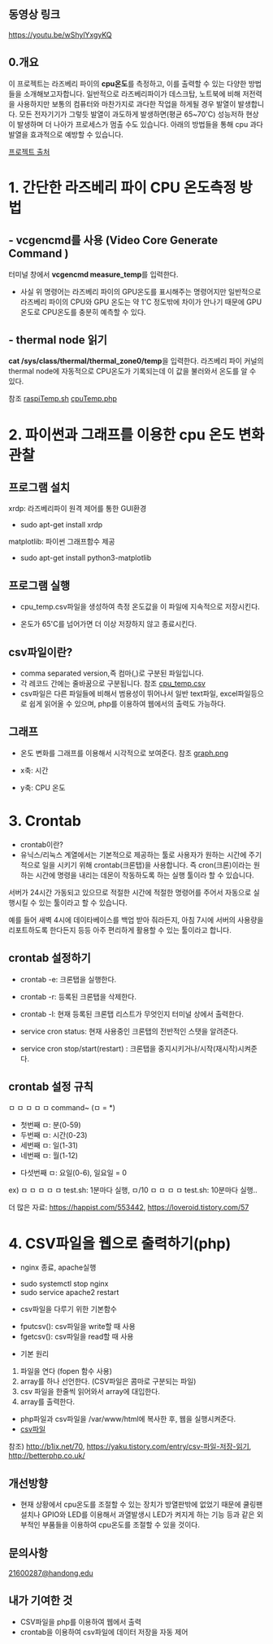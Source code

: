 ## 동영상 링크
 https://youtu.be/wShylYxgyKQ

## 0.개요
이 프로젝트는 라즈베리 파이의 **cpu온도**를 측정하고, 이를 출력할 수 있는 다양한 방법들을 
소개해보고자합니다. 일반적으로 라즈베리파이가 데스크탑, 노트북에 비해 저전력을 사용하지만 보통의 컴퓨터와 마찬가지로 과다한 작업을 하게될 경우 발열이 발생합니다. 모든 전자기기가 그렇듯 발열이 과도하게 발생하면(평균 65~70'C) 성능저하 현상이 발생하며 더 나아가 프로세스가 멈출 수도 있습니다. 아래의 방법들을 통해 cpu 과다 발열을 효과적으로 예방할 수 있습니다. 

[프로젝트 출처](https://projects.raspberrypi.org/en/projects/temperature-log)

# 1. 간단한 라즈베리 파이 CPU 온도측정 방법

## - vcgencmd를 사용 (Video Core Generate Command )
터미널 창에서 **vcgencmd measure_temp**를 입력한다. 
- 사실 위 명령어는 라즈베리 파이의 GPU온도를 표시해주는 명령어지만 일반적으로 라즈베리 파이의 CPU와 GPU 온도는 약 1'C 정도밖에 차이가 안나기 때문에  GPU 온도로 CPU온도를 충분히 예측할 수 있다.

## - thermal node 읽기
**cat /sys/class/thermal/thermal_zone0/temp**을 입력한다. 
라즈베리 파이 커널의 thermal node에 자동적으로 CPU온도가 기록되는데 이 값을 불러와서 온도를 알 수 있다.

참조 [raspiTemp.sh](https://github.com/paul5404/finalProject/blob/master/raspiTemp.sh) [cpuTemp.php](https://github.com/paul5404/finalProject/blob/master/cpuTemp.php)

# 2. 파이썬과 그래프를 이용한 cpu 온도 변화 관찰
## 프로그램 설치
xrdp: 라즈베리파이 원격 제어를 통한 GUI환경
- sudo apt-get install xrdp

matplotlib: 파이썬 그래프함수 제공
- sudo apt-get install python3-matplotlib

## 프로그램 실행
- cpu_temp.csv파일을 생성하여 측정 온도값을 이 파일에 지속적으로 저장시킨다.

- 온도가 65'C를 넘어가면 더 이상 저장하지 않고 종료시킨다.

## csv파일이란?
- comma separated version,즉 컴마(,)로 구분된 파일입니다. 
- 각 레코드 간에는 줄바꿈으로 구분됩니다. 참조 [cpu_temp.csv](https://github.com/paul5404/finalProject/blob/master/cpu_temp.csv)
- csv파일은 다른 파일들에 비해서 범용성이 뛰어나서 일반 text파일, excel파일등으로 쉽게 읽어올 수 있으며, php를 이용하여 웹에서의 출력도 가능하다. 

## 그래프
- 온도 변화를 그래프를 이용해서 시각적으로 보여준다. 참조 [graph.png](https://github.com/paul5404/finalProject/blob/master/graph.png)

- x축: 시간
- y축: CPU 온도

# 3. Crontab
- crontab이란?
- 유닉스/리눅스 계열에서는 기본적으로 제공하는 툴로 사용자가 원하는 시간에 주기적으로 일을 시키기 위해 crontab(크론탭)을 사용합니다. 즉 cron(크론)이라는 원하는 시간에 명령을 내리는 데몬이 작동하도록 하는 실행 툴이라 할 수 있습니다. 

서버가 24시간 가동되고 있으므로 적절한 시간에 적절한 명령어를 주어서 자동으로 실행시킬 수 있는 툴이라고 할 수 있습니다.

예를 들어 새벽 4시에 데이타베이스를 백업 받아 줘라든지, 아침 7시에 서버의 사용량을 리포트하도록 한다든지 등등 아주 편리하게 활용할 수 있는 툴이라고 합니다.

## crontab 설정하기
- crontab -e: 크론탭을 실행한다.
- crontab -r: 등록된 크론탭을 삭제한다.
- crontab -l: 현재 등록된 크론탭 리스트가 무엇인지 터미널 상에서 출력한다.

- service cron status: 현재 사용중인 크론탭의 전반적인 스탯을 알려준다.
- service cron stop/start(restart) : 크론탭을 중지시키거나/시작(재시작)시켜준다.

## crontab 설정 규칙
ㅁ ㅁ ㅁ ㅁ ㅁ command~ (ㅁ = *)
- 첫번째 ㅁ: 분(0-59)
- 두번째 ㅁ: 시간(0-23)
- 세번째 ㅁ: 일(1-31)
- 네번째 ㅁ: 월(1-12)
* 다섯번째 ㅁ: 요일(0-6), 일요일 = 0

ex) ㅁ ㅁ ㅁ ㅁ ㅁ test.sh: 1분마다 실행,  ㅁ/10 ㅁ ㅁ ㅁ ㅁ test.sh: 10분마다 실행..

더 많은 자료: https://happist.com/553442, https://loveroid.tistory.com/57
                 
# 4. CSV파일을 웹으로 출력하기(php)
- nginx 종료, apache실행
 * sudo systemctl stop nginx
 * sudo service apache2 restart

- csv파일을 다루기 위한 기본함수
 * fputcsv(): csv파일을 write할 때 사용
 * fgetcsv(): csv파일을 read할 때 사용

- 기본 원리
 1. 파일을 연다 (fopen 함수 사용)
 1. array를 하나 선언한다. (CSV파일은 콤마로 구분되는 파일)
 1. csv 파일을 한줄씩 읽어와서 array에 대입한다.
 1. array를 출력한다.

- php파일과 csv파일을 /var/www/html에 복사한 후, 웹을 실행시켜준다.
- [csv파일](https://github.com/paul5404/finalProject/blob/master/cpu_temp.csv)

참조) 
http://b1ix.net/70, https://yaku.tistory.com/entry/csv-파일-저장-읽기, http://betterphp.co.uk/

## 개선방향
- 현재 상황에서 cpu온도를 조절할 수 있는 장치가 방열판밖에 없었기 때문에 쿨링팬 설치나 GPIO와 LED를 이용해서 과열발생시 LED가 켜지게 하는 기능 등과 같은 외부적인 부품들을 이용하여 cpu온도를 조절할 수 있을 것이다.

## 문의사항
 21600287@handong.edu

## 내가 기여한 것
- CSV파일을 php를 이용하여 웹에서 출력
- crontab을 이용하여 csv파일에 데이터 저장을 자동 제어

